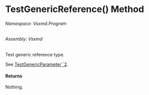 <a name='M-Vsxmd-Program-Test-TestGenericReference'></a>
# TestGenericReference() Method

###### Namespace:  Vsxmd.Program

###### Assembly:  Vsxmd

Test generic reference type.

See [TestGenericParameter\`\`2](TestGenericParameter``2.md).

#### Returns





Nothing.

